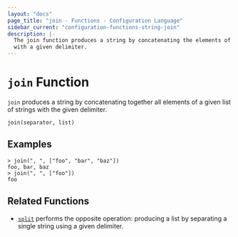 ```yaml
---
layout: "docs"
page_title: "join - Functions - Configuration Language"
sidebar_current: "configuration-functions-string-join"
description: |-
  The join function produces a string by concatenating the elements of a list
  with a given delimiter.
---
```


# `join` Function


`join` produces a string by concatenating together all elements of a given
list of strings with the given delimiter.

```hcl
join(separator, list)
```

## Examples

```
> join(", ", ["foo", "bar", "baz"])
foo, bar, baz
> join(", ", ["foo"])
foo
```

## Related Functions

* [`split`](./split.html) performs the opposite operation: producing a list
  by separating a single string using a given delimiter.
